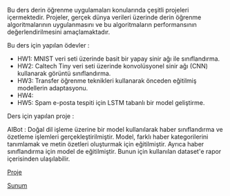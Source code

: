 Bu ders derin öğrenme uygulamaları konularında çeşitli projeleri içermektedir. Projeler, gerçek dünya verileri üzerinde derin öğrenme algoritmalarının uygulanmasını ve bu algoritmaların performansının değerlendirilmesini amaçlamaktadır.


Bu ders için yapılan ödevler : 

- HW1: MNIST veri seti üzerinde basit bir yapay sinir ağı ile sınıflandırma.
- HW2: Caltech Tiny veri seti üzerinde konvolüsyonel sinir ağı (CNN) kullanarak görüntü sınıflandırma.
- HW3: Transfer öğrenme teknikleri kullanarak önceden eğitilmiş modellerin adaptasyonu.
- HW4:
- HW5: Spam e-posta tespiti için LSTM tabanlı bir model geliştirme.


Ders için yapılan proje : 

AIBot : Doğal dil işleme üzerine bir model kullanılarak haber sınıflandırma ve özetleme işlemleri gerçekleştirilmiştir. Model, farklı haber kategorilerini tanımlamak ve metin özetleri oluşturmak için eğitilmiştir. Ayrıca haber sınıflandırma için model de eğitilmiştir. Bunun için kullanılan dataset'e rapor içerisinden ulaşılabilir.

[Proje](./AIBot/)

[Sunum](./Deep%20Learning.pptx)
